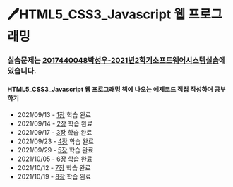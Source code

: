 # 🖊HTML5_CSS3_Javascript 웹 프로그래밍 

### 실습문제는 [2017440048박성우-2021년2학기소프트웨어시스템실습](https://github.com/seong-wooo/seong-wooo.github.io)에 있습니다.

#### HTML5_CSS3_Javascript 웹 프로그래밍 책에 나오는 예제코드 직접 작성하며 공부하기
- 2021/09/13 - [1장](https://github.com/seong-wooo/HTML5_CSS3_Javascript/tree/main/1%EC%9E%A5) 학습 완료
- 2021/09/14 - [2장](https://github.com/seong-wooo/HTML5_CSS3_Javascript/tree/main/2%EC%9E%A5) 학습 완료
- 2021/09/17 - [3장](https://github.com/seong-wooo/HTML5_CSS3_Javascript/tree/main/3%EC%9E%A5) 학습 완료
- 2021/09/23 - [4장](https://github.com/seong-wooo/HTML5_CSS3_Javascript/tree/main/4%EC%9E%A5) 학습 완료
- 2021/09/29 - [5장](https://github.com/seong-wooo/HTML5_CSS3_Javascript/tree/main/5%EC%9E%A5) 학습 완료
- 2021/10/05 - [6장](https://github.com/seong-wooo/HTML5_CSS3_Javascript/tree/main/6%EC%9E%A5) 학습 완료
- 2021/10/12 - [7장](https://github.com/seong-wooo/HTML5_CSS3_Javascript/tree/main/7%EC%9E%A5) 학습 완료
- 2021/10/19 - [8장](https://github.com/seong-wooo/HTML5_CSS3_Javascript/tree/main/8%EC%9E%A5) 학습 완료